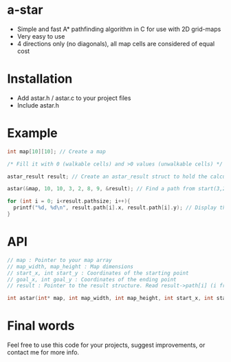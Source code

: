 # a-star
* Simple and fast A* pathfinding algorithm in C for use with 2D grid-maps
* Very easy to use
* 4 directions only (no diagonals), all map cells are considered of equal cost

# Installation
* Add astar.h / astar.c to your project files
* Include astar.h

# Example
```C
int map[10][10]; // Create a map

/* Fill it with 0 (walkable cells) and >0 values (unwalkable cells) */

astar_result result; // Create an astar_result struct to hold the calculated paths

astar(&map, 10, 10, 3, 2, 8, 9, &result); // Find a path from start(3,2) to goal(8,9)

for (int i = 0; i<result.pathsize; i++){
  printf("%d, %d\n", result.path[i].x, result.path[i].y); // Display the path
}
```

# API

```C
// map : Pointer to your map array
// map_width, map_height : Map dimensions
// start_x, int start_y : Coordinates of the starting point
// goal_x, int goal_y : Coordinates of the ending point
// result : Pointer to the result structure. Read result->path[i] (i from 0 to result->pathsize-1) to get your path.

int astar(int* map, int map_width, int map_height, int start_x, int start_y, int goal_x, int goal_y, astar_result* result);
```

# Final words

Feel free to use this code for your projects, suggest improvements, or contact me for more info.
